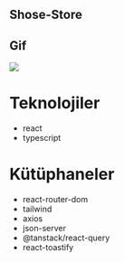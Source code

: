 


## Shose-Store

## Gif

<img  src= "shose.gif"/>




# Teknolojiler

- react
- typescript

# Kütüphaneler

- react-router-dom
- tailwind
- axios
- json-server
- @tanstack/react-query
- react-toastify
